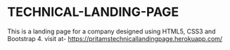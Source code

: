 # TECHNICAL-LANDING-PAGE
This is a landing page for a company designed using HTML5, CSS3 and Bootstrap 4.
visit at- https://pritamstechnicallandingpage.herokuapp.com/
